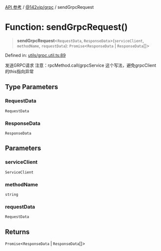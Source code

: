 [API 参考](../wiki/Home) / [@142vip/grpc](../wiki/@142vip.grpc) / sendGrpcRequest

# Function: sendGrpcRequest()

> **sendGrpcRequest**<`RequestData`, `ResponseData`>(`serviceClient`, `methodName`, `requestData`): `Promise`<`ResponseData` | `ResponseData`\[]>

Defined in: [utils/grpc.util.ts:89](https://github.com/142vip/core-x/blob/15d5bc9ef4bece78c0e60bdf074a2d245f625100/packages/grpc/src/utils/grpc.util.ts#L89)

发送GRPC请求
注意：rpcMethod.call(grpcService 这个写法，避免grpcClient的this指向异常

## Type Parameters

### RequestData

`RequestData`

### ResponseData

`ResponseData`

## Parameters

### serviceClient

`ServiceClient`

### methodName

`string`

### requestData

`RequestData`

## Returns

`Promise`<`ResponseData` | `ResponseData`\[]>
